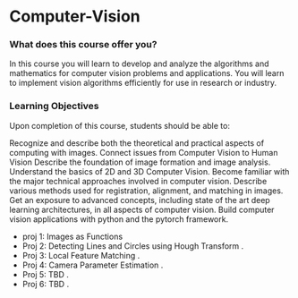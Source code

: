 # Computer-Vision
### What does this course offer you?

In this course you will learn to develop and analyze the algorithms and mathematics for computer vision problems and applications. You will learn to implement vision algorithms efficiently for use in research or industry.

### Learning Objectives
Upon completion of this course, students should be able to:

Recognize and describe both the theoretical and practical aspects of computing with images. Connect issues from Computer Vision to Human Vision
Describe the foundation of image formation and image analysis. Understand the basics of 2D and 3D Computer Vision.
Become familiar with the major technical approaches involved in computer vision. Describe various methods used for registration, alignment, and matching in images.
Get an exposure to advanced concepts, including state of the art deep learning architectures, in all aspects of computer vision.
Build computer vision applications with python and the pytorch framework.

* proj 1: Images as Functions  
* Proj 2: Detecting Lines and Circles using Hough Transform . 
* Proj 3: Local Feature Matching . 
* Proj 4: Camera Parameter Estimation . 
* Proj 5:  TBD . 
* Proj 6:  TBD . 
